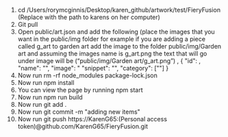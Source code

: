 1.	 cd /Users/rorymcginnis/Desktop/karen_github/artwork/test/FieryFusion
(Replace with the path to karens on her computer)
2.	Git pull
3.	Open public/art.json and add the following (place the images that you want in the public/img folder for example if you are adding a piece called g_art to garden art add the image to the folder public/img/Garden art and assuming the images name is g_art.png the text that will go under image will be (“public/img/Garden art/g_art.png”)
    ,
    {
      "id": ,
      "name": "",
      "image": "
      "snippet": "",
      "category": [""]
    }
4.	Now run rm -rf node_modules package-lock.json
5.	Now run npm install
6.	You can view the page by running npm start
7.	Now run npm run build
8.	Now run git add .
9.	Now run git commit -m "adding new items"
10.	Now run git push https://KarenG65:(Personal access token)@github.com/KarenG65/FieryFusion.git

